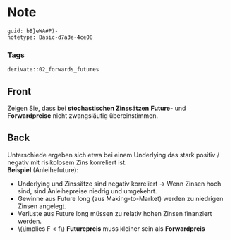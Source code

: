 # Note
```
guid: bB}eWA#P)-
notetype: Basic-d7a3e-4ce08
```

### Tags
```
derivate::02_forwards_futures
```

## Front
Zeigen Sie, dass bei <b>stochastischen Zinssätzen</b>
<b>Future-</b> und <b>Forwardpreise</b> nicht zwangsläufig
übereinstimmen.

## Back
<div>
  Unterschiede ergeben sich etwa bei einem Underlying das stark
  positiv / negativ mit risikolosem Zins korreliert ist.
</div>
<div>
  <strong>Beispiel</strong> (Anleihefuture):
</div>
<ul>
  <li>Underlying und Zinssätze sind negativ korreliert → Wenn
  Zinsen hoch sind, sind Anleihepreise niedrig und umgekehrt.
  <li>Gewinne aus Future long (aus Making-to-Market) werden zu
  niedrigen Zinsen angelegt.
  <li>Verluste aus Future long müssen zu relativ hohen Zinsen
  finanziert werden.
  <li>\(\implies F < f\) <b>Futurepreis</b> muss kleiner sein
  als <b>Forwardpreis</b>
</ul>
